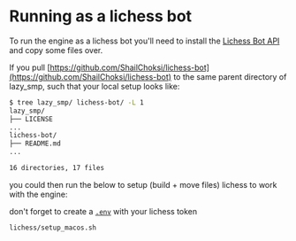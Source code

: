 # Running as a lichess bot

To run the engine as a lichess bot you'll need to install the [Lichess Bot API](https://github.com/ShailChoksi/lichess-bot) and copy some files over.

If you pull [https://github.com/ShailChoksi/lichess-bot](https://github.com/ShailChoksi/lichess-bot) to the same parent directory of lazy_smp, such that your local setup looks like:

```bash
$ tree lazy_smp/ lichess-bot/ -L 1
lazy_smp/
├── LICENSE
...
lichess-bot/
├── README.md
...

16 directories, 17 files
```

you could then run the below to setup (build + move files) lichess to work with the engine:

don't forget to create a [`.env`](.env.example) with your lichess token

```bash
lichess/setup_macos.sh
```

